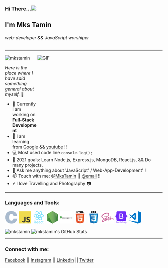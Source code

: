 ### Hi There...<img src="https://media.giphy.com/media/hvRJCLFzcasrR4ia7z/giphy.gif" width="25px">

## I'm Mks Tamin

###### web-developer && JavaScript worshiper

---

<img align="right" alt="GIF" src="Images/img.gif" width="400" height="280" />

<p align="left"><img src="https://komarev.com/ghpvc/?username=mkstamin&label=Profile%20views&color=0e75b6&style=flat" alt="mkstamin" /></p>

_Here is the place where I have said something general about myself._ :rofl:

- :beginner: Currently I am working on **Full-Stack Development**
- :notebook: I am learning from [Google](https://www.google.com/) && [youtube](https://www.youtube.com/) !!
- :computer: Most used code line `console.log();`
- 🥅 2021 goals: Learn Node.js, Express.js, MongoDB, React.js, && Do many projects.
- 💬 Ask me anything about 'JavaScript' / Web-App-Development' !
- 📫 Touch with me: [@MksTamin](https://twitter.com/MksTamin/) || [@email](mkstamin@myself.com) !!
- ⚡ I love Travelling and Photography :camera:

---

### Languages and Tools:

<p align="left">
<a href="https://www.cprogramming.com/" target="_blank"><img src="https://raw.githubusercontent.com/devicons/devicon/master/icons/c/c-original.svg" alt="c" width="40" height="40"/></a>
<a href="https://developer.mozilla.org/en-US/docs/Web/JavaScript" target="_blank"><img src="https://raw.githubusercontent.com/devicons/devicon/master/icons/javascript/javascript-original.svg" alt="javascript" width="40" height="40"/></a>
<a href="https://reactjs.org/" target="_blank"><img src="https://raw.githubusercontent.com/devicons/devicon/master/icons/react/react-original-wordmark.svg" alt="react" width="40" height="40"/></a>
<a href="https://nodejs.org/en/" target="_blank"><img alt="Node.js" width="40" src="https://raw.githubusercontent.com/github/explore/80688e429a7d4ef2fca1e82350fe8e3517d3494d/topics/nodejs/nodejs.png" /></a>
<a href="" target="_blank"><img alt="MongoDB" width="40" src="https://raw.githubusercontent.com/github/explore/80688e429a7d4ef2fca1e82350fe8e3517d3494d/topics/mongodb/mongodb.png" /></a>
<a href="https://www.w3.org/html/" target="_blank"><img src="https://raw.githubusercontent.com/devicons/devicon/master/icons/html5/html5-original-wordmark.svg" alt="html5" width="40" height="40"/></a>
<a href="https://www.w3schools.com/css/" target="_blank"><img src="https://raw.githubusercontent.com/devicons/devicon/master/icons/css3/css3-original-wordmark.svg" alt="css3" width="40" height="40"/></a>
<a href="https://sass-lang.com" target="_blank"><img src="https://raw.githubusercontent.com/devicons/devicon/master/icons/sass/sass-original.svg" alt="sass" width="40" height="40"/></a>
<a href="https://getbootstrap.com" target="_blank"><img src="https://raw.githubusercontent.com/devicons/devicon/master/icons/bootstrap/bootstrap-plain-wordmark.svg" alt="bootstrap" width="40" height="40"/></a>
<a href="https://code.visualstudio.com/" target="_blank"><img  alt="Visual Studio Code" width="40" src="https://raw.githubusercontent.com/github/explore/80688e429a7d4ef2fca1e82350fe8e3517d3494d/topics/visual-studio-code/visual-studio-code.png"/></a>
</p>

<p align="left">
<img src="https://github-readme-stats.vercel.app/api/top-langs?username=mkstamin&show_icons=true&locale=en&layout=compact&theme=tokyonight&hide_border=true" alt="mkstamin"/>
<img alt="mkstamin's GitHub Stats" src="https://github-readme-stats.vercel.app/api?username=mkstamin&show_icons=true&hide_border=true&theme=tokyonight"/>
</p>

---

<!-- Social Platforms -->

### Connect with me:

[Facebook](https://www.facebook.com/mkstamin/) || [Instagram](https://www.instagram.com/mkstamin/) || [Linkedin](https://www.linkedin.com/mkstamin/) || [Twitter](https://twitter.com/MksTamin/)
